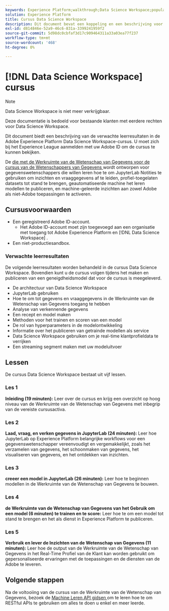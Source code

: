 ```yaml
---
keywords: Experience Platform;walkthrough;Data Science Workspace;populaire onderwerpen;data science course;course;dsw
solution: Experience Platform
title: Cursus Data Science Workspace
description: Dit document bevat een koppeling en een beschrijving voor de cursus Adobe Experience Platform Data Science Workspace.
exl-id: d814846e-52a9-46c6-831a-3399241959f2
source-git-commit: 5d98dc0cbfaf3d17c909464311a33a03ea77f237
workflow-type: tm+mt
source-wordcount: '468'
ht-degree: 0%

---
```



# [!DNL Data Science Workspace] cursus

>[!NOTE]
>
>Data Science Workspace is niet meer verkrijgbaar.
>
>Deze documentatie is bedoeld voor bestaande klanten met eerdere rechten voor Data Science Workspace.

Dit document biedt een beschrijving van de verwachte leerresultaten in de Adobe Experience Platform Data Science Workspace-cursus. U moet zich bij het Experience League aanmelden met uw Adobe ID om de cursus te kunnen bekijken.

De [ die met de Werkruimte van de Wetenschap van Gegevens voor de cursus van de Wetenschappers van Gegevens ](https://experienceleague.adobe.com/?recommended=ExperiencePlatform-U-1-2021.1.dsw) wordt ontworpen voor gegevenswetenschappers die willen leren hoe te om JupyterLab Notities te gebruiken om inzichten en vraaggegevens af te leiden, profiel-toegelaten datasets tot stand te brengen, geautomatiseerde machine het leren modellen te publiceren, en machine-geleerde inzichten aan zowel Adobe als niet-Adobe toepassingen te activeren.

## Cursusvoorwaarden

- Een geregistreerd Adobe ID-account.
   - Het Adobe ID-account moet zijn toegevoegd aan een organisatie met toegang tot Adobe Experience Platform en [!DNL Data Science Workspace] .
- Een niet-productiesandbox.

### Verwachte leerresultaten

De volgende leerresultaten worden behandeld in de cursus Data Science Workspace. Bovendien kunt u de cursus volgen tijdens het maken en publiceren van een geneigdheidsmodel dat voor de cursus is meegeleverd.

- De architectuur van Data Science Workspace
- JupyterLab gebruiken
- Hoe te om tot gegevens en vraaggegevens in de Werkruimte van de Wetenschap van Gegevens toegang te hebben
- Analyse van verkennende gegevens
- Een recept en model maken
- Methoden voor het trainen en scoren van een model
- De rol van hyperparameters in de modelontwikkeling
- Informatie over het publiceren van getrainde modellen als service
- Data Science Workspace gebruiken om je real-time klantprofieldata te verrijken
- Een streaming segment maken met uw modeluitvoer

## Lessen

De cursus Data Science Workspace bestaat uit vijf lessen.

### Les 1

**Inleiding (19 minuten):** Leer over de cursus en krijg een overzicht op hoog niveau van de Werkruimte van de Wetenschap van Gegevens met inbegrip van de vereiste cursusactiva.

### Les 2

**Laad, vraag, en verken gegevens in JupyterLab (24 minuten):** Leer hoe JupyterLab op Experience Platform belangrijke workflows voor een gegevenswetenschapper vereenvoudigt en vergemakkelijkt, zoals het verzamelen van gegevens, het schoonmaken van gegevens, het visualiseren van gegevens, en het ontdekken van inzichten.

### Les 3

**creeer een model in JupyterLab (26 minuten):** Leer hoe te beginnen modellen in de Werkruimte van de Wetenschap van Gegevens te bouwen.

### Les 4

**de Werkruimte van de Wetenschap van Gegevens van het Gebruik om een model (6 minuten) te trainen en te score:** Leer hoe te om een model tot stand te brengen en het als dienst in Experience Platform te publiceren.

### Les 5

**Verbruik en lever de Inzichten van de Wetenschap van Gegevens (11 minuten):** Leer hoe de output van de Werkruimte van de Wetenschap van Gegevens in het Real-Time Profiel van de Klant kan worden gebruikt om gepersonaliseerde ervaringen met de toepassingen en de diensten van de Adobe te leveren.

## Volgende stappen

Na de voltooiing van de cursus van de Werkruimte van de Wetenschap van Gegevens, bezoek de [ Machine Leren API gidsen ](./api/getting-started.md) om te leren hoe te om RESTful APIs te gebruiken om alles te doen u enkel en meer leerde.




